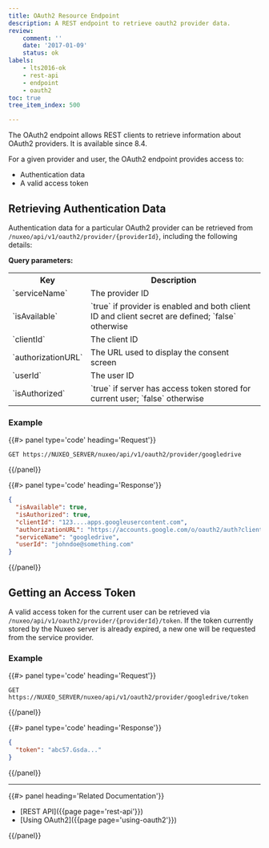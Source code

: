 ```yaml
---
title: OAuth2 Resource Endpoint
description: A REST endpoint to retrieve oauth2 provider data.
review:
    comment: ''
    date: '2017-01-09'
    status: ok
labels:
    - lts2016-ok
    - rest-api
    - endpoint
    - oauth2
toc: true
tree_item_index: 500

---
```

The OAuth2 endpoint allows REST clients to retrieve information about OAuth2 providers. It is available since 8.4.

For a given provider and user, the OAuth2 endpoint provides access to:

* Authentication data
* A valid access token

## Retrieving Authentication Data

Authentication data for a particular OAuth2 provider can be retrieved from `/nuxeo/api/v1/oauth2/provider/{providerId}`, including the following details:

**Query parameters:**

<div class="table-scroll">
  <table class="hover">
    <tbody>
      <tr>
        <th colspan="1">Key</th>
        <th colspan="1">Description</th>
      </tr>
      <tr>
        <td colspan="1">`serviceName`</td>
        <td colspan="1">The provider ID</td>
      </tr>
      <tr>
        <td colspan="1">`isAvailable`</td>
        <td colspan="1">`true` if provider is enabled and both client ID and client secret are defined; `false` otherwise</td>
      </tr>
      <tr>
        <td colspan="1">`clientId`</td>
        <td colspan="1">The client ID</td>
      </tr>
      <tr>
        <td colspan="1">`authorizationURL`</td>
        <td colspan="1">The URL used to display the consent screen</td>
      </tr>
      <tr>
        <td colspan="1">`userId`</td>
        <td colspan="1">The user ID</td>
      </tr>
      <tr>
        <td colspan="1">`isAuthorized`</td>
        <td colspan="1">`true` if server has access token stored for current user; `false` otherwise</td>
      </tr>
    </tbody>
  </table>
</div>

### Example

{{#> panel type='code' heading='Request'}}

```
GET https://NUXEO_SERVER/nuxeo/api/v1/oauth2/provider/googledrive
```

{{/panel}}

{{#> panel type='code' heading='Response'}}
```json
{
  "isAvailable": true,
  "isAuthorized": true,
  "clientId": "123....apps.googleusercontent.com",
  "authorizationURL": "https://accounts.google.com/o/oauth2/auth?client_id=...",
  "serviceName": "googledrive",
  "userId": "johndoe@something.com"
}
```
{{/panel}}

## Getting an Access Token

A valid access token for the current user can be retrieved via `/nuxeo/api/v1/oauth2/provider/{providerId}/token`. If the token currently stored by the Nuxeo server is already expired, a new one will be requested from the service provider.

### Example

{{#> panel type='code' heading='Request'}}

```
GET https://NUXEO_SERVER/nuxeo/api/v1/oauth2/provider/googledrive/token
```

{{/panel}}

{{#> panel type='code' heading='Response'}}
```json
{
  "token": "abc57.Gsda..."
}
```
{{/panel}}


* * *

<div class="row" data-equalizer data-equalize-on="medium">
<div class="column medium-6">
{{#> panel heading='Related Documentation'}}

- [REST API]({{page page='rest-api'}})
- [Using OAuth2]({{page page='using-oauth2'}})

{{/panel}}
</div>
</div>
